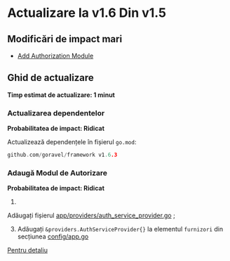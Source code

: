 # Actualizare la v1.6 Din v1.5

## Modificări de impact mari

- [Add Authorization Module](#add-authorization-module)

## Ghid de actualizare

**Timp estimat de actualizare: 1 minut**

### Actualizarea dependentelor

**Probabilitatea de impact: Ridicat**

Actualizează dependențele în fișierul `go.mod`:

```go
github.com/goravel/framework v1.6.3
```

### Adaugă Modul de Autorizare

**Probabilitatea de impact: Ridicat**

1.

Adăugați fișierul [app/providers/auth_service_provider.go](https://github.com/goravel/goravel/blob/v1.6.0/app/providers/auth_service_provider.go)
;

3. Adăugați `&providers.AuthServiceProvider{}` la elementul `furnizori` din secțiunea
   [config/app.go](https://github.com/goravel/goravel/blob/v1.6.0/config/app.go)

[Pentru detaliu](../security/authorization)
